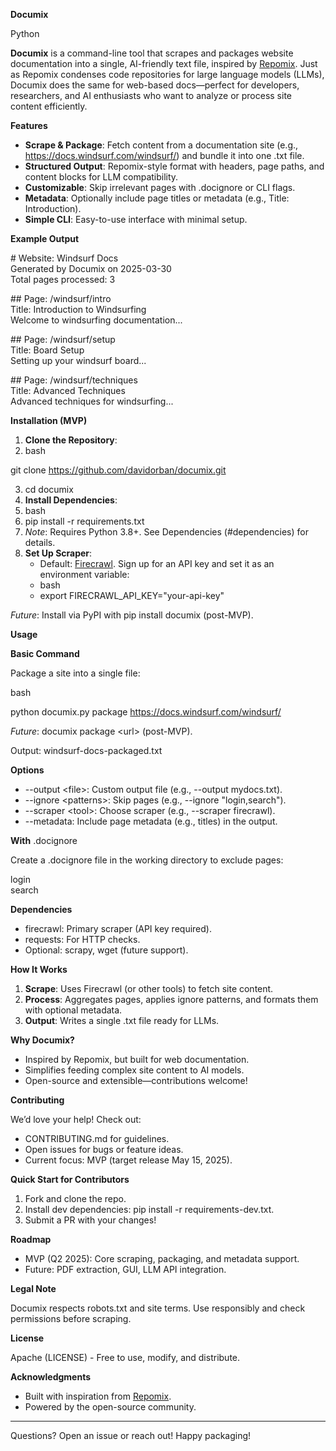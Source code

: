 **Documix**

Python

**Documix** is a command-line tool that scrapes and packages website documentation into a single, AI-friendly text file, inspired by [Repomix](https://github.com/xai-org/repomix). Just as Repomix condenses code repositories for large language models (LLMs), Documix does the same for web-based docs—perfect for developers, researchers, and AI enthusiasts who want to analyze or process site content efficiently.

**Features**

* **Scrape & Package**: Fetch content from a documentation site (e.g., https://docs.windsurf.com/windsurf/) and bundle it into one .txt file.  
* **Structured Output**: Repomix-style format with headers, page paths, and content blocks for LLM compatibility.  
* **Customizable**: Skip irrelevant pages with .docignore or CLI flags.  
* **Metadata**: Optionally include page titles or metadata (e.g., Title: Introduction).  
* **Simple CLI**: Easy-to-use interface with minimal setup.

**Example Output**

\# Website: Windsurf Docs  
Generated by Documix on 2025-03-30  
Total pages processed: 3

\#\# Page: /windsurf/intro  
Title: Introduction to Windsurfing  
Welcome to windsurfing documentation...

\#\# Page: /windsurf/setup  
Title: Board Setup  
Setting up your windsurf board...

\#\# Page: /windsurf/techniques  
Title: Advanced Techniques  
Advanced techniques for windsurfing...

**Installation (MVP)**

1. **Clone the Repository**:  
2. bash

git clone https://github.com/davidorban/documix.git

3. cd documix  
4. **Install Dependencies**:  
5. bash  
6. pip install \-r requirements.txt  
7. *Note*: Requires Python 3.8+. See Dependencies (\#dependencies) for details.  
8. **Set Up Scraper**:  
   * Default: [Firecrawl](https://firecrawl.dev/). Sign up for an API key and set it as an environment variable:  
   * bash  
   * export FIRECRAWL\_API\_KEY="your-api-key"

*Future*: Install via PyPI with pip install documix (post-MVP).

**Usage**

**Basic Command**

Package a site into a single file:

bash

python documix.py package https://docs.windsurf.com/windsurf/

*Future*: documix package \<url\> (post-MVP).

Output: windsurf-docs-packaged.txt

**Options**

* \--output \<file\>: Custom output file (e.g., \--output mydocs.txt).  
* \--ignore \<patterns\>: Skip pages (e.g., \--ignore "login,search").  
* \--scraper \<tool\>: Choose scraper (e.g., \--scraper firecrawl).  
* \--metadata: Include page metadata (e.g., titles) in the output.

**With** .docignore

Create a .docignore file in the working directory to exclude pages:

login  
search

**Dependencies**

* firecrawl: Primary scraper (API key required).  
* requests: For HTTP checks.  
* Optional: scrapy, wget (future support).

**How It Works**

1. **Scrape**: Uses Firecrawl (or other tools) to fetch site content.  
2. **Process**: Aggregates pages, applies ignore patterns, and formats them with optional metadata.  
3. **Output**: Writes a single .txt file ready for LLMs.

**Why Documix?**

* Inspired by Repomix, but built for web documentation.  
* Simplifies feeding complex site content to AI models.  
* Open-source and extensible—contributions welcome\!

**Contributing**

We’d love your help\! Check out:

* CONTRIBUTING.md for guidelines.  
* Open issues for bugs or feature ideas.  
* Current focus: MVP (target release May 15, 2025).

**Quick Start for Contributors**

1. Fork and clone the repo.  
2. Install dev dependencies: pip install \-r requirements-dev.txt.  
3. Submit a PR with your changes\!

**Roadmap**

* MVP (Q2 2025): Core scraping, packaging, and metadata support.  
* Future: PDF extraction, GUI, LLM API integration.

**Legal Note**

Documix respects robots.txt and site terms. Use responsibly and check permissions before scraping.

**License**

Apache (LICENSE) \- Free to use, modify, and distribute.

**Acknowledgments**

* Built with inspiration from [Repomix](https://github.com/xai-org/repomix).  
* Powered by the open-source community.

---

Questions? Open an issue or reach out\! Happy packaging\!
